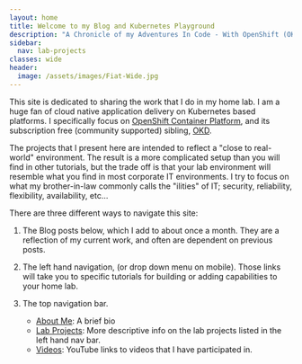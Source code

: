 ```yaml
---
layout: home
title: Welcome to my Blog and Kubernetes Playground
description: "A Chronicle of my Adventures In Code - With OpenShift (OKD), Quarkus, and more! Blog Dedicated to OpenShift Home Lab Projects with OKD"
sidebar:
  nav: lab-projects
classes: wide
header:
  image: /assets/images/Fiat-Wide.jpg
---
```

This site is dedicated to sharing the work that I do in my home lab.  I am a huge fan of cloud native application delivery on Kubernetes based platforms.  I specifically focus on [OpenShift Container Platform](https://openshift.com), and its subscription free (community supported) sibling, [OKD](https://okd.io).

The projects that I present here are intended to reflect a "close to real-world" environment.  The result is a more complicated setup than you will find in other tutorials, but the trade off is that your lab environment will resemble what you find in most corporate IT environments.  I try to focus on what my brother-in-law commonly calls the "ilities" of IT; security, reliability, flexibility, availability, etc...

There are three different ways to navigate this site:

1. The Blog posts below, which I add to about once a month.  They are a reflection of my current work, and often are dependent on previous posts.

1. The left hand navigation, (or drop down menu on mobile).  Those links will take you to specific tutorials for building or adding capabilities to your home lab.

1. The top navigation bar.  
   * [About Me](/about/): A brief bio
   * [Lab Projects](/lab-projects/): More descriptive info on the lab projects listed in the left hand nav bar.
   * [Videos](/videos/): YouTube links to videos that I have participated in.
